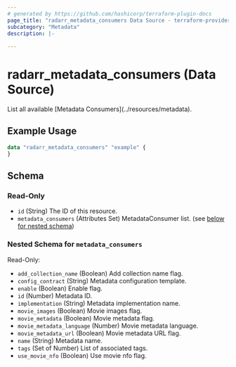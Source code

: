```yaml
---
# generated by https://github.com/hashicorp/terraform-plugin-docs
page_title: "radarr_metadata_consumers Data Source - terraform-provider-radarr"
subcategory: "Metadata"
description: |-
  
---
```


# radarr_metadata_consumers (Data Source)

<!-- subcategory:Metadata -->List all available [Metadata Consumers](../resources/metadata).

## Example Usage

```terraform
data "radarr_metadata_consumers" "example" {
}
```

<!-- schema generated by tfplugindocs -->
## Schema

### Read-Only

- `id` (String) The ID of this resource.
- `metadata_consumers` (Attributes Set) MetadataConsumer list. (see [below for nested schema](#nestedatt--metadata_consumers))

<a id="nestedatt--metadata_consumers"></a>
### Nested Schema for `metadata_consumers`

Read-Only:

- `add_collection_name` (Boolean) Add collection name flag.
- `config_contract` (String) Metadata configuration template.
- `enable` (Boolean) Enable flag.
- `id` (Number) Metadata ID.
- `implementation` (String) Metadata implementation name.
- `movie_images` (Boolean) Movie images flag.
- `movie_metadata` (Boolean) Movie metadata flag.
- `movie_metadata_language` (Number) Movie metadata language.
- `movie_metadata_url` (Boolean) Movie metadata URL flag.
- `name` (String) Metadata name.
- `tags` (Set of Number) List of associated tags.
- `use_movie_nfo` (Boolean) Use movie nfo flag.
